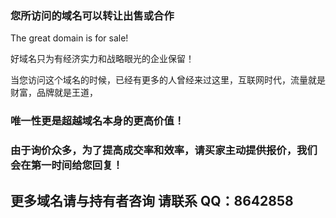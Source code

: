 ### 您所访问的域名可以转让出售或合作

The great domain is for sale!

好域名只为有经济实力和战略眼光的企业保留！

当您访问这个域名的时候，已经有更多的人曾经来过这里，互联网时代，流量就是财富，品牌就是王道，

### 唯一性更是超越域名本身的更高价值！

### 由于询价众多，为了提高成交率和效率，请买家主动提供报价，我们会在第一时间给您回复！

## 更多域名请与持有者咨询 请联系 QQ：8642858




